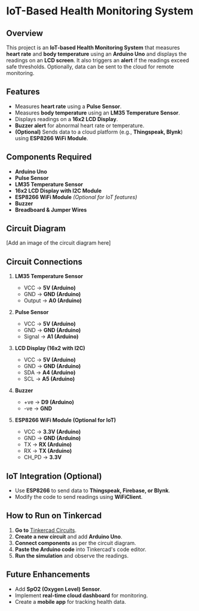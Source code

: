 # IoT-Based Health Monitoring System

## Overview
This project is an **IoT-based Health Monitoring System** that measures **heart rate** and **body temperature** using an **Arduino Uno** and displays the readings on an **LCD screen**. It also triggers an **alert** if the readings exceed safe thresholds. Optionally, data can be sent to the cloud for remote monitoring.

## Features
- Measures **heart rate** using a **Pulse Sensor**.
- Measures **body temperature** using an **LM35 Temperature Sensor**.
- Displays readings on a **16x2 LCD Display**.
- **Buzzer alert** for abnormal heart rate or temperature.
- **(Optional)** Sends data to a cloud platform (e.g., **Thingspeak, Blynk**) using **ESP8266 WiFi Module**.

## Components Required
- **Arduino Uno**
- **Pulse Sensor**
- **LM35 Temperature Sensor**
- **16x2 LCD Display with I2C Module**
- **ESP8266 WiFi Module** *(Optional for IoT features)*
- **Buzzer**
- **Breadboard & Jumper Wires**

## Circuit Diagram
[Add an image of the circuit diagram here]

## Circuit Connections
1. **LM35 Temperature Sensor**
   - VCC → **5V (Arduino)**
   - GND → **GND (Arduino)**
   - Output → **A0 (Arduino)**

2. **Pulse Sensor**
   - VCC → **5V (Arduino)**
   - GND → **GND (Arduino)**
   - Signal → **A1 (Arduino)**

3. **LCD Display (16x2 with I2C)**
   - VCC → **5V (Arduino)**
   - GND → **GND (Arduino)**
   - SDA → **A4 (Arduino)**
   - SCL → **A5 (Arduino)**

4. **Buzzer**
   - +ve → **D9 (Arduino)**
   - -ve → **GND**

5. **ESP8266 WiFi Module (Optional for IoT)**
   - VCC → **3.3V (Arduino)**
   - GND → **GND (Arduino)**
   - TX → **RX (Arduino)**
   - RX → **TX (Arduino)**
   - CH_PD → **3.3V**

## IoT Integration (Optional)
- Use **ESP8266** to send data to **Thingspeak, Firebase, or Blynk**.
- Modify the code to send readings using **WiFiClient**.

## How to Run on Tinkercad
1. **Go to** [Tinkercad Circuits](https://www.tinkercad.com/).
2. **Create a new circuit** and add **Arduino Uno**.
3. **Connect components** as per the circuit diagram.
4. **Paste the Arduino code** into Tinkercad's code editor.
5. **Run the simulation** and observe the readings.

## Future Enhancements
- Add **SpO2 (Oxygen Level) Sensor**.
- Implement **real-time cloud dashboard** for monitoring.
- Create a **mobile app** for tracking health data.
